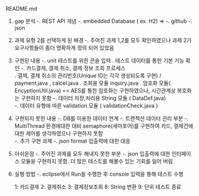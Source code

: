 README.md

1) gap 분석
  -. REST API 개념
  -. embedded Database ( ex. H2)
       => 
  -. github
  -. json

2) 과제 유형 2를 선택하게 된 배경
  -. 주어진 과제 1,2를 모두 확인하였으나
     과제 2가 요구사항들이 좀더 명확하게 정의 되어 있었음

3) 구현된 내용
  -. unit 테스트를 위한 콘솔 입력
      . 테스트 데이터를 통한 기본 기능 확인
  -. 카드결제, 결제 취소, 결제 정보 조회 프로세스       
      . 결제, 결제 취소의 관리번호(Unique ID는 각각 생성되도록 구현) / payment.java , calcel.java
	  . 조회용 모듈 inquiry.java
	  . 암호화 모듈( EncyptionUtil.java)
	      => AES를 통한 암호화는 구현하였으나, 시간관계상 복호화는 구현하지 못함
  -. 데이터 저장,처리용 String 모듈 ( DataDef.java)		  
  -. 데이터 유형에 따른 validation 모듈 ( validationCheck.java ) 
  

4) 구현되지 못한 내용
  -. DB를 이용한 데이터 연계
  -. 트랜젝션 데이터 괸리 부분
  -. MultiThread 환경에대한 대비
      semaphore(세마포어)를 구현하여 카드, 결제건에 대한 제어를 생각하였으나
      구현하지 못함	  
  -. 추가 구현 과제
  -. json format 입출력에 대한 대응

5) 아쉬운점
  -. 주어진 과제를 모두 해내지 못한 부분
  -. json 입출력에 대한 인터페이스 모듈을 구현하지 못함.
       더 많은 테스트를 해볼수 있는 기회를 잃어 버림

6) 실행 방법
  -. eclipse에서 Run을 수행한 후 console 입력을 통해 테스트 수행
  
    1: 카드결제
    2: 결제취소
    3: 결제정보조회
    8: String 변환
    9: 단위 테스트 종료